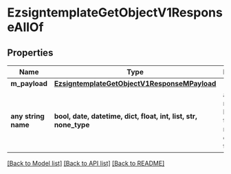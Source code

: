 # EzsigntemplateGetObjectV1ResponseAllOf


## Properties
Name | Type | Description | Notes
------------ | ------------- | ------------- | -------------
**m_payload** | [**EzsigntemplateGetObjectV1ResponseMPayload**](EzsigntemplateGetObjectV1ResponseMPayload.md) |  | 
**any string name** | **bool, date, datetime, dict, float, int, list, str, none_type** | any string name can be used but the value must be the correct type | [optional]

[[Back to Model list]](../README.md#documentation-for-models) [[Back to API list]](../README.md#documentation-for-api-endpoints) [[Back to README]](../README.md)


